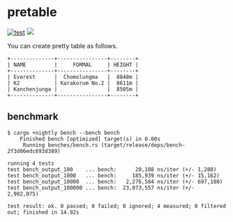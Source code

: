 pretable
===

[![test](https://github.com/ryota-sakamoto/pretable/actions/workflows/test.yaml/badge.svg?branch=master)](https://github.com/ryota-sakamoto/pretable/actions/workflows/test.yaml)
[![](https://img.shields.io/crates/v/pretable.svg)](https://crates.io/crates/pretable)

You can create pretty table as follows.

```
+--------------+----------------+--------+
| NAME         |     FORMAL     | HEIGHT |
+--------------+----------------+--------+
| Everest      |  Chomolungma   |  8848m |
| K2           | Karakorum No.2 |  8611m |
| Kanchenjunga |                |  8505m |
+--------------+----------------+--------+
```

## benchmark

```
$ cargo +nightly bench --bench bench
    Finished bench [optimized] target(s) in 0.00s
     Running benches/bench.rs (target/release/deps/bench-2f3d06edc693d389)

running 4 tests
test bench_output_100    ... bench:      20,188 ns/iter (+/- 1,280)
test bench_output_1000   ... bench:     185,939 ns/iter (+/- 15,162)
test bench_output_10000  ... bench:   2,276,584 ns/iter (+/- 697,180)
test bench_output_100000 ... bench:  23,073,557 ns/iter (+/- 2,902,075)

test result: ok. 0 passed; 0 failed; 0 ignored; 4 measured; 0 filtered out; finished in 14.92s
```
